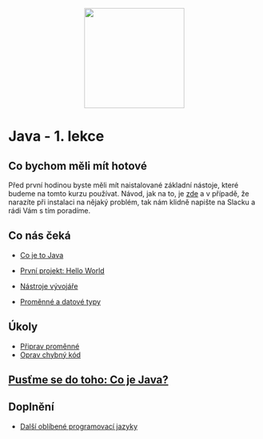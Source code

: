 <p align="center">
  <img src="https://engeto.cz/wp-content/uploads/2019/01/engeto-square.png" width="200" height="200">
</p>

# Java - 1. lekce

## Co bychom měli mít hotové

Před první hodinou byste měli mít naistalované základní nástoje, které budeme na tomto kurzu používat. Návod, jak na to, je [zde](https://github.com/ENGETO-Java-Akademie-2021/intro/blob/main/priprava.md) a v&nbsp;případě, že narazíte při instalaci na nějaký problém, tak nám klidně napište na Slacku a rádi Vám s&nbsp;tím poradíme.

## Co nás čeká

 - [Co je to Java](java-a-jdk.md)
 
  - [První projekt: Hello World](prvni-projekt.md)
 
 - [Nástroje vývojáře](nastroje.md)
 
 - [Proměnné a&nbsp;datové typy](promenne-a-datove-typy.md)
 

 ## Úkoly

 - [Připrav proměnné](ukoly.md)
 - [Oprav chybný kód](ukoly01-oprav-kod/README.md)

 ## [Pusťme se do toho: Co je Java?](java-a-jdk.md)

 ## Doplnění

 - [Další oblíbené programovací jazyky](https://github.com/ENGETO-Java-Akademie-2021/content/blob/main/lekce_02/jazyky.md)
